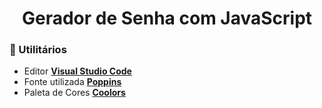 <h1 align="center">Gerador de Senha com JavaScript</h1>

### **📑 Utilitários**

- Editor **[Visual Studio Code](https://code.visualstudio.com/)**
- Fonte utilizada **[Poppins](https://fonts.google.com/specimen/Poppins)**
- Paleta de Cores **[Coolors](https://coolors.co/)**

